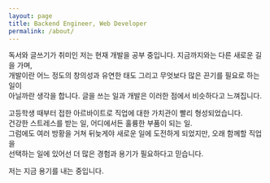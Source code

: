 ```yaml
---
layout: page
title: Backend Engineer, Web Developer 
permalink: /about/
---
```


독서와 글쓰기가 취미인 저는 현재 개발을 공부 중입니다. 지금까지와는 다른 새로운 길을 가며,  
개발이란 어느 정도의 창의성과 유연한 태도 그리고 무엇보다 많은 끈기를 필요로 하는 일이  
아닐까란 생각을 합니다. 글을 쓰는 일과 개발은 이러한 점에서 비슷하다고 느껴집니다.

고등학생 때부터 접한 아르바이트로 직업에 대한 가치관이 빨리 형성되었습니다.  
건강한 스트레스를 받는 일, 어디에서든 훌륭한 부품이 되는 일.  
그럼에도 여러 방황을 거쳐 뒤늦게야 새로운 일에 도전하게 되었지만, 오래 함께할 직업을  
선택하는 일에 있어선 더 많은 경험과 용기가 필요하다고 믿습니다.

저는 지금 용기를 내는 중입니다.
